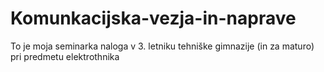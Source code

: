 # Komunkacijska-vezja-in-naprave
To je moja seminarka naloga v 3. letniku tehniške gimnazije (in za maturo) pri predmetu elektrothnika
